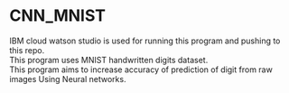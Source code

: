# CNN_MNIST
IBM cloud watson studio is used for running this program and pushing to this repo.<br>
This program uses MNIST handwritten digits dataset.<br>
This program aims to increase accuracy of prediction of digit from raw images
Using Neural networks.
